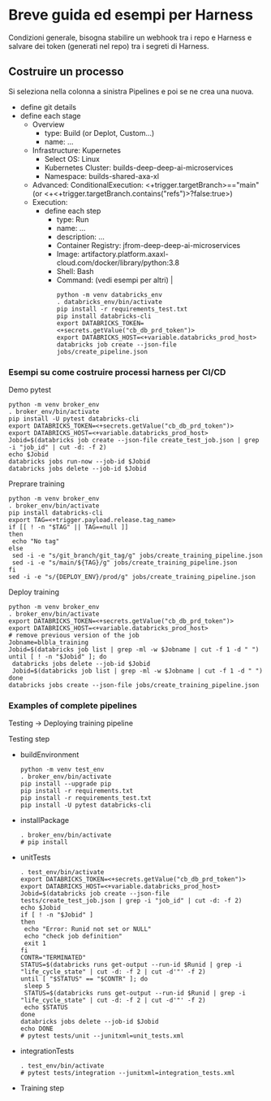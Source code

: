 # Breve guida ed esempi per Harness
 Condizioni generale, bisogna stabilire un webhook tra i repo e Harness e salvare dei token (generati nel repo) tra i segreti di Harness.

## Costruire un processo
Si seleziona nella colonna a sinistra Pipelines e poi se ne crea una nuova.

* define git details
* define each stage
  * Overview
    * type: Build (or Deplot, Custom...)
    * name: ...
  * Infrastructure: Kupernetes
    * Select OS: Linux
    * Kubernetes Cluster: builds-deep-deep-ai-microservices
    * Namespace: builds-shared-axa-xl
  * Advanced: ConditionalExecution: <+trigger.targetBranch>=="main" (or <+<+trigger.targetBranch.contains("refs")>?false:true>)
  * Execution:
    * define each step
      * type: Run
      * name: ...
      * description: ...
      * Container Registry: jfrom-deep-deep-ai-microservices
      * Image: artifactory.platform.axaxl-cloud.com/docker/library/python:3.8
      * Shell: Bash
      * Command: (vedi esempi per altri) |
        ```
        python -m venv databricks_env
        . databricks_env/bin/activate
        pip install -r requirements_test.txt
        pip install databricks-cli
        export DATABRICKS_TOKEN=<+secrets.getValue("cb_db_prd_token")>
        export DATABRICKS_HOST=<+variable.databricks_prod_host>
        databricks job create --json-file jobs/create_pipeline.json
        
### Esempi su come costruire processi harness per CI/CD
Demo pytest
```
python -m venv broker_env
. broker_env/bin/activate
pip install -U pytest databricks-cli
export DATABRICKS_TOKEN=<+secrets.getValue("cb_db_prd_token")>
export DATABRICKS_HOST=<+variable.databricks_prod_host>
Jobid=$(databricks job create --json-file create_test_job.json | grep -i "job_id" | cut -d: -f 2)
echo $Jobid
databricks jobs run-now --job-id $Jobid
databricks jobs delete --job-id $Jobid
```

Preprare training
```
python -m venv broker_env
. broker_env/bin/activate
pip install databricks-cli
export TAG=<+trigger.payload.release.tag_name>
if [[ ! -n "$TAG" || TAG==null ]]
then
 echo "No tag"
else
 sed -i -e "s/git_branch/git_tag/g" jobs/create_training_pipeline.json
 sed -i -e "s/main/${TAG}/g" jobs/create_training_pipeline.json
fi
sed -i -e "s/{DEPLOY_ENV}/prod/g" jobs/create_training_pipeline.json
```

Deploy training
```
python -m venv broker_env
. broker_env/bin/activate
export DATABRICKS_TOKEN=<+secrets.getValue("cb_db_prd_token")>
export DATABRICKS_HOST=<+variable.databricks_prod_host>
# remove previous version of the job
Jobname=blbla_training
Jobid=$(databricks job list | grep -ml -w $Jobname | cut -f 1 -d " ")
until [ ! -n "$Jobid" ]; do
 databricks jobs delete --job-id $Jobid
 Jobid=$(databricks job list | grep -ml -w $Jobname | cut -f 1 -d " ")
done
databricks jobs create --json-file jobs/create_training_pipeline.json
```

### Examples of complete pipelines
Testing -> Deploying training pipeline

Testing step
 * buildEnvironment
   ```
   python -m venv test_env
   . broker_env/bin/activate
   pip install --upgrade pip
   pip install -r requirements.txt
   pip install -r requirements_test.txt
   pip install -U pytest databricks-cli
   ```
 * installPackage
   ```
   . broker_env/bin/activate
   # pip install
   ```
 * unitTests
   ```
   . test_env/bin/activate
   export DATABRICKS_TOKEN=<+secrets.getValue("cb_db_prd_token")>
   export DATABRICKS_HOST=<+variable.databricks_prod_host>
   Jobid=$(databricks job create --json-file tests/create_test_job.json | grep -i "job_id" | cut -d: -f 2)
   echo $Jobid
   if [ ! -n "$Jobid" ]
   then
    echo "Error: Runid not set or NULL"
    echo "check job definition"
    exit 1
   fi
   CONTR="TERMINATED"
   STATUS=$(databricks runs get-output --run-id $Runid | grep -i "life_cycle_state" | cut -d: -f 2 | cut -d'"' -f 2)
   until [ "$STATUS" == "$CONTR" ]; do
    sleep 5
    STATUS=$(databricks runs get-output --run-id $Runid | grep -i "life_cycle_state" | cut -d: -f 2 | cut -d'"' -f 2)
    echo $STATUS
   done
   databricks jobs delete --job-id $Jobid
   echo DONE
   # pytest tests/unit --junitxml=unit_tests.xml
   ```
 * integrationTests
   ```
   . test_env/bin/activate
   # pytest tests/integration --junitxml=integration_tests.xml
   ```
* Training step


